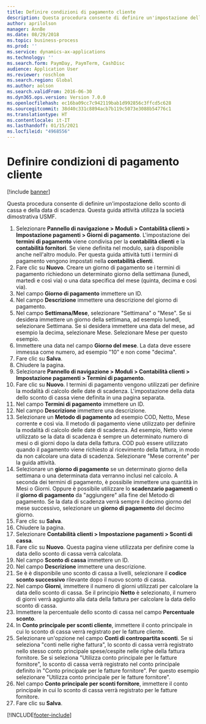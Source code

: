 ```yaml
---
title: Definire condizioni di pagamento cliente
description: Questa procedura consente di definire un'impostazione dello sconto di cassa e della data di scadenza.
author: aprilolson
manager: AnnBe
ms.date: 08/29/2018
ms.topic: business-process
ms.prod: ''
ms.service: dynamics-ax-applications
ms.technology: ''
ms.search.form: PaymDay, PaymTerm, CashDisc
audience: Application User
ms.reviewer: roschlom
ms.search.region: Global
ms.author: aolson
ms.search.validFrom: 2016-06-30
ms.dyn365.ops.version: Version 7.0.0
ms.openlocfilehash: ec16ba09cc7c942119bab1d992856c3ffcd5c628
ms.sourcegitcommit: 38d40c331c8894acb7b119c5073e3088b54776c1
ms.translationtype: HT
ms.contentlocale: it-IT
ms.lasthandoff: 01/15/2021
ms.locfileid: "4968556"
---
```

# <a name="establish-customer-payment-terms"></a>Definire condizioni di pagamento cliente

[!include [banner](../../includes/banner.md)]

Questa procedura consente di definire un'impostazione dello sconto di cassa e della data di scadenza. Questa guida attività utilizza la società dimostrativa USMF.

1. Selezionare **Pannello di navigazione > Moduli > Contabilità clienti > Impostazione pagamenti > Giorni di pagamento**. L'impostazione dei **termini di pagamento** viene condivisa per la **contabilità clienti** e la **contabilità fornitori**. Se viene definita nel modulo, sarà disponibile anche nell'altro modulo. Per questa guida attività tutti i termini di pagamento vengono impostati nella **contabilità clienti**.
2. Fare clic su **Nuovo**. Creare un giorno di pagamento se i termini di pagamento richiedono un determinato giorno della settimana (lunedì, martedì e così via) o una data specifica del mese (quinta, decima e così via). 
3. Nel campo **Giorno di pagamento** immettere un ID.
4. Nel campo **Descrizione** immettere una descrizione del giorno di pagamento.
5. Nel campo **Settimana/Mese**, selezionare "Settimana" o "Mese". Se si desidera immettere un giorno della settimana, ad esempio lunedì, selezionare Settimana. Se si desidera immettere una data del mese, ad esempio la decima, selezionare Mese. Selezionare Mese per questo esempio. 
6. Immettere una data nel campo **Giorno del mese**. La data deve essere immessa come numero, ad esempio "10" e non come "decima". 
7. Fare clic su **Salva**.
8. Chiudere la pagina.
9. Selezionare **Pannello di navigazione > Moduli > Contabilità clienti > Impostazione pagamenti > Termini di pagamento**.
10. Fare clic su **Nuovo**. I termini di pagamento vengono utilizzati per definire la modalità di calcolo delle date di scadenza. L'impostazione della data dello sconto di cassa viene definita in una pagina separata. 
11. Nel campo **Termini di pagamento** immettere un ID.
12. Nel campo **Descrizione** immettere una descrizione.
13. Selezionare un **Metodo di pagamento** ad esempio COD, Netto, Mese corrente e così via. Il metodo di pagamento viene utilizzato per definire la modalità di calcolo delle date di scadenza. Ad esempio, Netto viene utilizzato se la data di scadenza è sempre un determinato numero di mesi o di giorni dopo la data della fattura. COD può essere utilizzato quando il pagamento viene richiesto al ricevimento della fattura, in modo da non calcolare una data di scadenza. Selezionare "Mese corrente" per la guida attività.  
14. Selezionare un **giorno di pagamento** se un determinato giorno della settimana o una determinata data verranno inclusi nel calcolo. A seconda dei termini di pagamento, è possibile immettere una quantità in Mesi o Giorni. Oppure è possibile utilizzare lo **scadenzario pagamenti** o il **giorno di pagamento** da "aggiungere" alla fine del Metodo di pagamento. Se la data di scadenza verrà sempre il decimo giorno del mese successivo, selezionare un **giorno di pagamento** del decimo giorno. 
15. Fare clic su **Salva**.
16. Chiudere la pagina.
17. Selezionare **Contabilità clienti > Impostazione pagamenti > Sconti di cassa**.
18. Fare clic su **Nuovo**. Questa pagina viene utilizzata per definire come la data dello sconto di cassa verrà calcolata. 
19. Nel campo **Sconto di cassa** immettere un ID.
20. Nel campo **Descrizione** immettere una descrizione.
21. Se è è disponibile uno sconto di cassa a livelli, selezionare il **codice sconto successivo** rilevante dopo il nuovo sconto di cassa.
22. Nel campo **Giorni**, immettere il numero di giorni utilizzati per calcolare la data dello sconto di cassa. Se il principio **Netto** è selezionato, il numero di giorni verrà aggiunto alla data della fattura per calcolare la data dello sconto di cassa.  
23. Immettere la percentuale dello sconto di cassa nel campo **Percentuale sconto**.
24. In **Conto principale per sconti cliente**, immettere il conto principale in cui lo sconto di cassa verrà registrato per le fatture cliente.
25. Selezionare un'opzione nel campo **Conti di contropartita sconti**. Se si seleziona "conti nelle righe fattura", lo sconto di cassa verrà registrato nello stesso conto principale spese/cespite nelle righe della fattura fornitore. Se si seleziona "Utilizza conto principale per le fatture fornitore", lo sconto di cassa verrà registrato nel conto principale definito in "Conto principale per le fatture fornitore". Per questo esempio selezionare "Utilizza conto principale per le fatture fornitore". 
26. Nel campo **Conto principale per sconti fornitore**, immettere il conto principale in cui lo sconto di cassa verrà registrato per le fatture fornitore.
27. Fare clic su **Salva**.



[!INCLUDE[footer-include](../../../includes/footer-banner.md)]